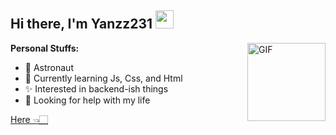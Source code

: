 ## Hi there, I'm Yanzz231 <img src="https://github.com/TheDudeThatCode/TheDudeThatCode/blob/master/Assets/Hi.gif" width="29px">

<img align="right" alt="GIF" height="125px" src="https://media3.giphy.com/media/ln7z2eWriiQAllfVcn/200w.webp" />

**Personal Stuffs:**
- 🚀 Astronaut
- 🌱 Currently learning Js, Css, and Html
- ✨ Interested in backend-ish things 
- 🤔 Looking for help with my life

[Here 👈🏻](https://saweria.co/MikasaGCH)
